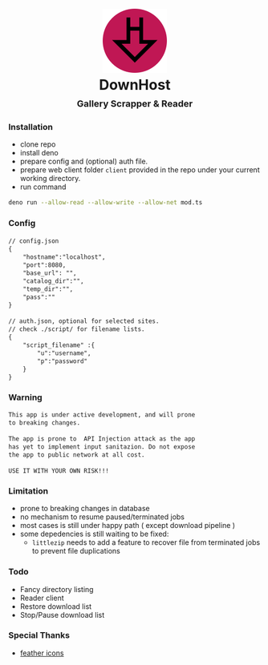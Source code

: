 <h1 align="center">
  <br>
  <img src="client/static/icon.png" alt="DownHost">
  
  <br>
  <b>DownHost</b>
  <br>
  <sub-title style="font-size:18px;">Gallery Scrapper & Reader</sub-title>
  <br>
</h1>

### Installation
- clone repo
- install deno
- prepare config and (optional) auth file.
- prepare web client folder `client` provided in the repo under your current working directory.
- run command
```bash
deno run --allow-read --allow-write --allow-net mod.ts
```

### Config
```
// config.json
{
    "hostname":"localhost",
    "port":8080,
    "base_url": "",
    "catalog_dir":"",
    "temp_dir":"",
    "pass":""
}

// auth.json, optional for selected sites.
// check ./script/ for filename lists.
{
    "script_filename" :{
        "u":"username",
        "p":"password"
    }
}
```

### Warning
```
This app is under active development, and will prone
to breaking changes. 

The app is prone to  API Injection attack as the app 
has yet to implement input sanitazion. Do not expose
the app to public network at all cost.

USE IT WITH YOUR OWN RISK!!!
```

### Limitation
- prone to breaking changes in database
- no mechanism to resume paused/terminated jobs
- most cases is still under happy path ( except download pipeline )
- some depedencies is still waiting to be fixed:
   - `littlezip` needs to add a feature to recover file from terminated jobs to prevent file duplications

### Todo
- Fancy directory listing
- Reader client
- Restore download list
- Stop/Pause download list

### Special Thanks
- [feather icons](https://github.com/feathericons/feather)